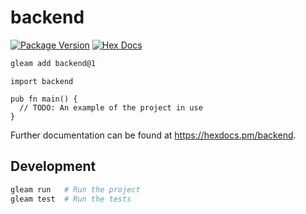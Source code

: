 # backend

[![Package Version](https://img.shields.io/hexpm/v/backend)](https://hex.pm/packages/backend)
[![Hex Docs](https://img.shields.io/badge/hex-docs-ffaff3)](https://hexdocs.pm/backend/)

```sh
gleam add backend@1
```
```gleam
import backend

pub fn main() {
  // TODO: An example of the project in use
}
```

Further documentation can be found at <https://hexdocs.pm/backend>.

## Development

```sh
gleam run   # Run the project
gleam test  # Run the tests
```
